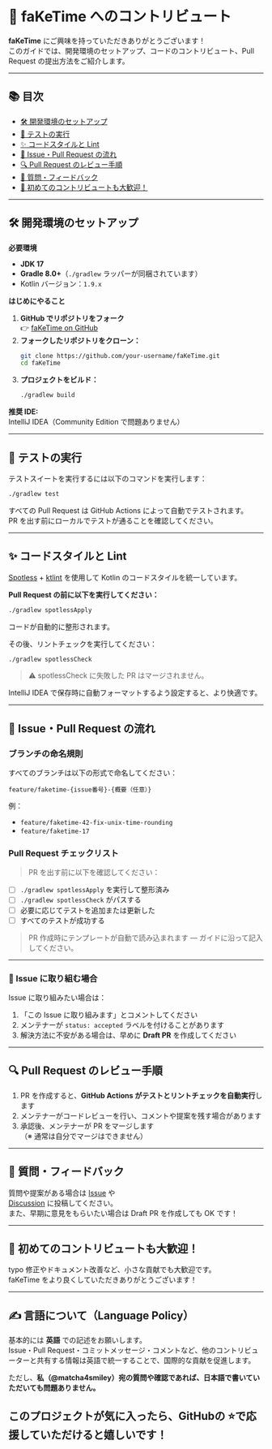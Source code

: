 # 🚀 faKeTime へのコントリビュート

**faKeTime** にご興味を持っていただきありがとうございます！  
このガイドでは、開発環境のセットアップ、コードのコントリビュート、Pull Request の提出方法をご紹介します。

---

## 📚 目次

- [🛠️ 開発環境のセットアップ](#-開発環境のセットアップ)
- [🧪 テストの実行](#-テストの実行)
- [✨ コードスタイルと Lint](#-コードスタイルと-lint)
- [🌱 Issue・Pull Request の流れ](#-issuepull-request-の流れ)
- [🔍 Pull Request のレビュー手順](#-pull-request-のレビュー手順)
- [💬 質問・フィードバック](#-質問フィードバック)
- [🎉 初めてのコントリビュートも大歓迎！](#-初めてのコントリビュートも大歓迎)

---

## 🛠️ 開発環境のセットアップ

**必要環境**
- **JDK 17**
- **Gradle 8.0+**（`./gradlew` ラッパーが同梱されています）
- Kotlin バージョン：`1.9.x`

**はじめにやること**
1. **GitHub でリポジトリをフォーク**  
   👉 [faKeTime on GitHub](https://github.com/matcha4smiley/faKeTime)
2. **フォークしたリポジトリをクローン：**
   ```bash
   git clone https://github.com/your-username/faKeTime.git
   cd faKeTime
   ```
3. **プロジェクトをビルド：**
   ```bash
   ./gradlew build
   ```

**推奨 IDE:**  
IntelliJ IDEA（Community Edition で問題ありません）

---

## 🧪 テストの実行

テストスイートを実行するには以下のコマンドを実行します：
```bash
./gradlew test
```
すべての Pull Request は GitHub Actions によって自動でテストされます。  
PR を出す前にローカルでテストが通ることを確認してください。

---

## ✨ コードスタイルと Lint

[Spotless](https://github.com/diffplug/spotless) + [ktlint](https://github.com/pinterest/ktlint) を使用して Kotlin のコードスタイルを統一しています。

**Pull Request の前に以下を実行してください：**
```bash
./gradlew spotlessApply
```
コードが自動的に整形されます。

その後、リントチェックを実行してください：
```bash
./gradlew spotlessCheck
```

> ⚠️ spotlessCheck に失敗した PR はマージされません。

IntelliJ IDEA で保存時に自動フォーマットするよう設定すると、より快適です。

---

## 🌱 Issue・Pull Request の流れ

### ブランチの命名規則

すべてのブランチは以下の形式で命名してください：
```
feature/faketime-{issue番号}-{概要（任意）}
```
例：
- `feature/faketime-42-fix-unix-time-rounding`
- `feature/faketime-17`

### Pull Request チェックリスト

> PR を出す前に以下を確認してください：

- [ ] `./gradlew spotlessApply` を実行して整形済み
- [ ] `./gradlew spotlessCheck` がパスする
- [ ] 必要に応じてテストを追加または更新した
- [ ] すべてのテストが成功する

> PR 作成時にテンプレートが自動で読み込まれます — ガイドに沿って記入してください。

---

### 📌 Issue に取り組む場合

Issue に取り組みたい場合は：

1. 「この Issue に取り組みます」とコメントしてください
2. メンテナーが `status: accepted` ラベルを付けることがあります
3. 解決方法に不安がある場合は、早めに **Draft PR** を作成してください

---

## 🔍 Pull Request のレビュー手順

1. PR を作成すると、**GitHub Actions がテストとリントチェックを自動実行**します
2. メンテナーがコードレビューを行い、コメントや提案を残す場合があります
3. 承認後、メンテナーが PR をマージします  
   （※ 通常は自分でマージはできません）

---

## 💬 質問・フィードバック

質問や提案がある場合は [Issue](https://github.com/matcha4smiley/faKeTime/issues) や  
[Discussion](https://github.com/matcha4smiley/faKeTime/discussions) に投稿してください。  
また、早期に意見をもらいたい場合は Draft PR を作成しても OK です！

---

## 🎉 初めてのコントリビュートも大歓迎！

typo 修正やドキュメント改善など、小さな貢献でも大歓迎です。  
faKeTime をより良くしていただきありがとうございます！

---

## ✍️ 言語について（Language Policy）

基本的には **英語** での記述をお願いします。  
Issue・Pull Request・コミットメッセージ・コメントなど、他のコントリビューターと共有する情報は英語で統一することで、国際的な貢献を促進します。

ただし、**私（@matcha4smiley）宛の質問や確認であれば、日本語で書いていただいても問題ありません。**

このプロジェクトが気に入ったら、GitHubの ⭐️で応援していただけると嬉しいです！
---